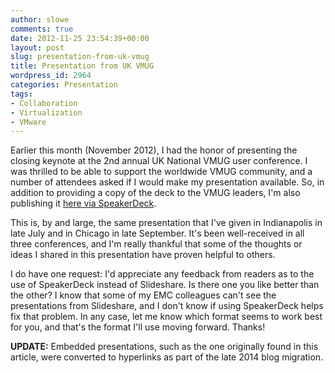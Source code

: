 ```yaml
---
author: slowe
comments: true
date: 2012-11-25 23:54:39+00:00
layout: post
slug: presentation-from-uk-vmug
title: Presentation from UK VMUG
wordpress_id: 2964
categories: Presentation
tags:
- Collaboration
- Virtualization
- VMware
---
```


Earlier this month (November 2012), I had the honor of presenting the closing keynote at the 2nd annual UK National VMUG user conference. I was thrilled to be able to support the worldwide VMUG community, and a number of attendees asked if I would make my presentation available. So, in addition to providing a copy of the deck to the VMUG leaders, I'm also publishing it [here via SpeakerDeck][1].

This is, by and large, the same presentation that I've given in Indianapolis in late July and in Chicago in late September. It's been well-received in all three conferences, and I'm really thankful that some of the thoughts or ideas I shared in this presentation have proven helpful to others.

I do have one request: I'd appreciate any feedback from readers as to the use of SpeakerDeck instead of Slideshare. Is there one you like better than the other? I know that some of my EMC colleagues can't see the presentations from Slideshare, and I don't know if using SpeakerDeck helps fix that problem. In any case, let me know which format seems to work best for you, and that's the format I'll use moving forward. Thanks!

**UPDATE:** Embedded presentations, such as the one originally found in this article, were converted to hyperlinks as part of the late 2014 blog migration.

[1]: https://speakerdeck.com/slowe/5-thoughts-on-staying-sharp-and-relevant-london